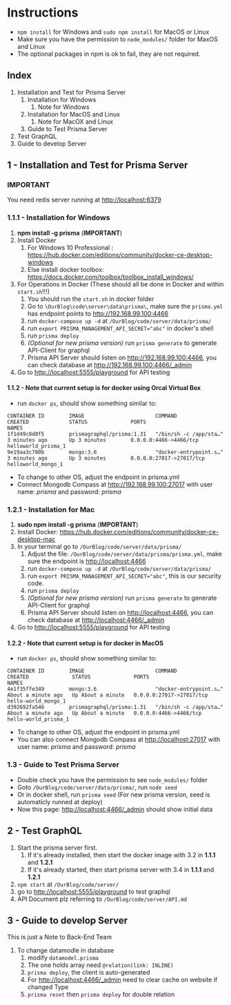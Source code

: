 # Instructions

* `npm install` for Windows and `sudo npm install` for MacOS or Linux
* Make sure you have the permission to `node_modules/` folder for MaxOS and Linux
* The optional packages in npm is ok to fail, they are not required.

## Index

1. Installation and Test for Prisma Server
   1. Installation for Windows
      1. Note for Windows
   2. Installation for MacOS and Linux
      1. Note for MacOX and Linux
   3. Guide to Test Prisma Server
2. Test GraphQL
3. Guide to develop Server

## 1 - Installation and Test for Prisma Server

### IMPORTANT

You need redis server running at <http://localhost:6379>

### 1.1.1 - Installation for Windows

1. **npm install -g prisma** (**IMPORTANT**)
2. Install Docker
   1. For Windows 10 Professional : <https://hub.docker.com/editions/community/docker-ce-desktop-windows>
   2. Else install docker toolbox: <https://docs.docker.com/toolbox/toolbox_install_windows/>
3. For Operations in Docker (These should all be done in Docker and within `start.sh`!!!)
   1. You should run the `start.sh` in docker folder
   2. Go to `\OurBlog\code\server\data\prisma\`, make sure the `prisma.yml` has endpoint points to <http://192.168.99.100:4466>
   3. run `docker-compose up -d` at `/OurBlog/code/server/data/prisma/`
   4. run `export PRISMA_MANAGEMENT_API_SECRET="abc"` in docker's shell
   5. run `prisma deploy`
   6. *(Optional for new prisma version)* run `prisma generate` to generate API-Client for graphql
   7. Prisma API Server should listen on <http://192.168.99.100:4466>, you can check database at <http://192.168.99.100:4466/_admin>
4. Go to <http://localhost:5555/playground> for API testing

#### 1.1.2 - Note that current setup is for docker using Orcal Virtual Box

* run `docker ps`, should show something similar to:

~~~docker
CONTAINER ID        IMAGE                       COMMAND                  CREATED             STATUS              PORTS                      NAMES
1f1d49c8d0f5        prismagraphql/prisma:1.31   "/bin/sh -c /app/sta…"   3 minutes ago       Up 3 minutes        0.0.0.0:4466->4466/tcp     helloworld_prisma_1
9e19aa3c700b        mongo:3.6                   "docker-entrypoint.s…"   3 minutes ago       Up 3 minutes        0.0.0.0:27017->27017/tcp   helloworld_mongo_1
~~~

* To change to other OS, adjust the endpoint in prisma.yml
* Connect Mongodb Compass at <http://192.168.99.100:27017> with user name: *prisma* and password: *prisma*

### 1.2.1 - Installation for Mac

1. **sudo npm install -g prisma** (**IMPORTANT**)
2. Install Docker: <https://hub.docker.com/editions/community/docker-ce-desktop-mac>
3. In your terminal go to `/OurBlog/code/server/data/prisma/`
   1. Adjust the file: `/OurBlog/code/server/data/prisma/prisma.yml`, make sure the endpoint is <http://localhost:4466>
   2. run `docker-compose up -d` at `/OurBlog/code/server/data/prisma/`
   3. run `export PRISMA_MANAGEMENT_API_SECRET="abc"`, this is our security code.
   4. run `prisma deploy`
   5. *(Optional for new prisma version)* run `prisma generate` to generate API-Client for graphql
   6. Prisma API Server should listen on <http://localhost:4466>, you can check database at <http://localhost:4466/_admin>
4. Go to <http://localhost:5555/playground> for API testing

#### 1.2.2 - Note that current setup is for docker in MacOS

* run `docker ps`, should show something similar to:

~~~docker
CONTAINER ID        IMAGE                       COMMAND                  CREATED              STATUS              PORTS                      NAMES
4e1f35ffe349        mongo:3.6                   "docker-entrypoint.s…"   About a minute ago   Up About a minute   0.0.0.0:27017->27017/tcp   hello-world_mongo_1
d392692fa546        prismagraphql/prisma:1.31   "/bin/sh -c /app/sta…"   About a minute ago   Up About a minute   0.0.0.0:4466->4466/tcp     hello-world_prisma_1
~~~

* To change to other OS, adjust the endpoint in prisma.yml
* You can also connect Mongodb Compass at <http://localhost:27017> with user name: *prisma* and password: *prisma*

### 1.3 - Guide to Test Prisma Server

* Double check you have the permission to see `node_modules/` folder
* Goto `/OurBlog/code/server/data/prisma/`, run `node seed`
* Or in docker shell, run `prisma seed` (For new prisma version, seed is automaticly runned at deploy)
* Now this page: <http://localhost:4466/_admin> should show initial data

## 2 - Test GraphQL

1. Start the prisma server first.
   1. If it's already installed, then start the docker image with 3.2 in **1.1.1** and **1.2.1**
   2. If it's already started, then start prisma server with 3.4 in **1.1.1** and **1.2.1**
2. `npm start` at `/OurBlog/code/server/`
3. go to <http://localhost:5555/playground> to test graphql
4. API Document plz referring to `/OurBlog/code/server/API.md`

## 3 - Guide to develop Server

This is just a Note to Back-End Team

1. To change datamodle in database
   1. modify `datamodel.prisma`
   2. The one holds array need `@relation(link: INLINE)`
   3. `prisma deploy`, the client is auto-generated
   4. For <http://localhost:4466/_admin> need to clear cache on website if changed Type
   5. `prisma reset` then `prisma deploy` for double relation
